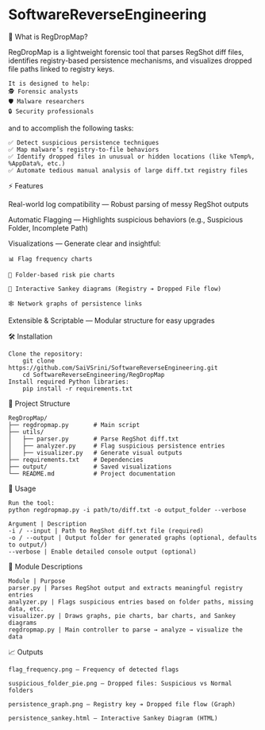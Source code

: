 # SoftwareReverseEngineering
📖 What is RegDropMap?

RegDropMap is a lightweight forensic tool that parses RegShot diff files, identifies registry-based persistence mechanisms, and visualizes dropped file paths linked to registry keys.

	It is designed to help:
	🕵️ Forensic analysts
	🛡️ Malware researchers
	🔒 Security professionals
 
and to accomplish the following tasks:

	✅ Detect suspicious persistence techniques
	✅ Map malware’s registry-to-file behaviors
	✅ Identify dropped files in unusual or hidden locations (like %Temp%, %AppData%, etc.)
	✅ Automate tedious manual analysis of large diff.txt registry files

⚡ Features

Real-world log compatibility — Robust parsing of messy RegShot outputs

Automatic Flagging — Highlights suspicious behaviors (e.g., Suspicious Folder, Incomplete Path)

Visualizations — Generate clear and insightful:

	📊 Flag frequency charts
	
	🥧 Folder-based risk pie charts
	
	🔗 Interactive Sankey diagrams (Registry ➔ Dropped File flow)
	
	🕸️ Network graphs of persistence links

Extensible & Scriptable — Modular structure for easy upgrades

🛠️ Installation

	Clone the repository:
		git clone https://github.com/SaiVSrini/SoftwareReverseEngineering.git
		cd SoftwareReverseEngineering/RegDropMap
	Install required Python libraries:
		pip install -r requirements.txt


📂 Project Structure

	RegDropMap/
	├── regdropmap.py       # Main script
	├── utils/
	│   ├── parser.py       # Parse RegShot diff.txt
	│   ├── analyzer.py     # Flag suspicious persistence entries
	│   ├── visualizer.py   # Generate visual outputs
	├── requirements.txt    # Dependencies
	├── output/             # Saved visualizations
	└── README.md           # Project documentation

 🚀 Usage

 	Run the tool:
  	python regdropmap.py -i path/to/diff.txt -o output_folder --verbose
   
   	Argument | Description
	-i / --input | Path to RegShot diff.txt file (required)
	-o / --output | Output folder for generated graphs (optional, defaults to output/)
	--verbose | Enable detailed console output (optional)
 
🧩 Module Descriptions

 	Module | Purpose
	parser.py | Parses RegShot output and extracts meaningful registry entries
	analyzer.py | Flags suspicious entries based on folder paths, missing data, etc.
	visualizer.py | Draws graphs, pie charts, bar charts, and Sankey diagrams
	regdropmap.py | Main controller to parse → analyze → visualize the data

 📈 Outputs

  	flag_frequency.png — Frequency of detected flags

	suspicious_folder_pie.png — Dropped files: Suspicious vs Normal folders

	persistence_graph.png — Registry key ➔ Dropped file flow (Graph)

	persistence_sankey.html — Interactive Sankey Diagram (HTML)

